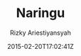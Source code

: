 ---
title: "Naringu"
github: https://github.com/ariestiyansyah/naringu
demo: http://naringu.oonlab.com
author: Rizky Ariestiyansyah

ssg:
  - Jekyll
cms:
  - No Cms
date: 2015-02-20T17:02:41Z
github_branch: master
description: "Naringu is jekyll dark theme"
stale: true
---